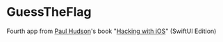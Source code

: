 # GuessTheFlag

Fourth app from [Paul Hudson](https://github.com/twostraws)'s book "[Hacking with iOS](https://www.hackingwithswift.com/store/hacking-with-ios)" (SwiftUI Edition)
